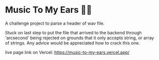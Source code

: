 # Music To My Ears  🎼🎹


A challenge project to parse a header of wav file.

Stuck on last step to put the file that arrived to the backend through 'arcsecond' being rejected on grounds that it only accepts string, or array of strings. Any advice would be appreciated how to crack this one.



live page link on Vercel: https://music-to-my-ears.vercel.app/